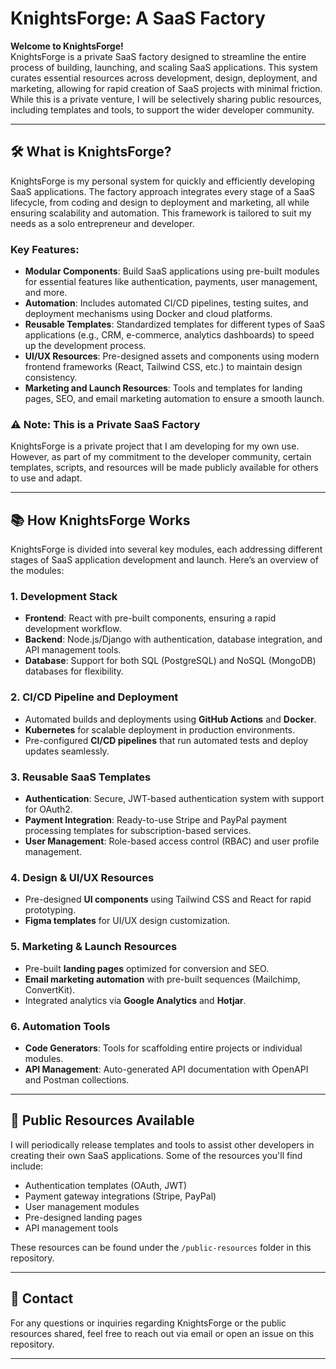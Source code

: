 # KnightsForge: A SaaS Factory

**Welcome to KnightsForge!**  
KnightsForge is a private SaaS factory designed to streamline the entire process of building, launching, and scaling SaaS applications. This system curates essential resources across development, design, deployment, and marketing, allowing for rapid creation of SaaS projects with minimal friction. While this is a private venture, I will be selectively sharing public resources, including templates and tools, to support the wider developer community.

---

## 🛠️ **What is KnightsForge?**

KnightsForge is my personal system for quickly and efficiently developing SaaS applications. The factory approach integrates every stage of a SaaS lifecycle, from coding and design to deployment and marketing, all while ensuring scalability and automation. This framework is tailored to suit my needs as a solo entrepreneur and developer.

### Key Features:
- **Modular Components**: Build SaaS applications using pre-built modules for essential features like authentication, payments, user management, and more.
- **Automation**: Includes automated CI/CD pipelines, testing suites, and deployment mechanisms using Docker and cloud platforms.
- **Reusable Templates**: Standardized templates for different types of SaaS applications (e.g., CRM, e-commerce, analytics dashboards) to speed up the development process.
- **UI/UX Resources**: Pre-designed assets and components using modern frontend frameworks (React, Tailwind CSS, etc.) to maintain design consistency.
- **Marketing and Launch Resources**: Tools and templates for landing pages, SEO, and email marketing automation to ensure a smooth launch.
  
### ⚠️ **Note: This is a Private SaaS Factory**
KnightsForge is a private project that I am developing for my own use. However, as part of my commitment to the developer community, certain templates, scripts, and resources will be made publicly available for others to use and adapt.

---

## 📚 **How KnightsForge Works**

KnightsForge is divided into several key modules, each addressing different stages of SaaS application development and launch. Here’s an overview of the modules:

### 1. **Development Stack**
  - **Frontend**: React with pre-built components, ensuring a rapid development workflow.
  - **Backend**: Node.js/Django with authentication, database integration, and API management tools.
  - **Database**: Support for both SQL (PostgreSQL) and NoSQL (MongoDB) databases for flexibility.
  
### 2. **CI/CD Pipeline and Deployment**
  - Automated builds and deployments using **GitHub Actions** and **Docker**.
  - **Kubernetes** for scalable deployment in production environments.
  - Pre-configured **CI/CD pipelines** that run automated tests and deploy updates seamlessly.

### 3. **Reusable SaaS Templates**
  - **Authentication**: Secure, JWT-based authentication system with support for OAuth2.
  - **Payment Integration**: Ready-to-use Stripe and PayPal payment processing templates for subscription-based services.
  - **User Management**: Role-based access control (RBAC) and user profile management.

### 4. **Design & UI/UX Resources**
  - Pre-designed **UI components** using Tailwind CSS and React for rapid prototyping.
  - **Figma templates** for UI/UX design customization.

### 5. **Marketing & Launch Resources**
  - Pre-built **landing pages** optimized for conversion and SEO.
  - **Email marketing automation** with pre-built sequences (Mailchimp, ConvertKit).
  - Integrated analytics via **Google Analytics** and **Hotjar**.

### 6. **Automation Tools**
  - **Code Generators**: Tools for scaffolding entire projects or individual modules.
  - **API Management**: Auto-generated API documentation with OpenAPI and Postman collections.

---

## 🎨 **Public Resources Available**

I will periodically release templates and tools to assist other developers in creating their own SaaS applications. Some of the resources you'll find include:
- Authentication templates (OAuth, JWT)
- Payment gateway integrations (Stripe, PayPal)
- User management modules
- Pre-designed landing pages
- API management tools

These resources can be found under the `/public-resources` folder in this repository.

---

## 🌟 **Contact**

For any questions or inquiries regarding KnightsForge or the public resources shared, feel free to reach out via email or open an issue on this repository.

---
